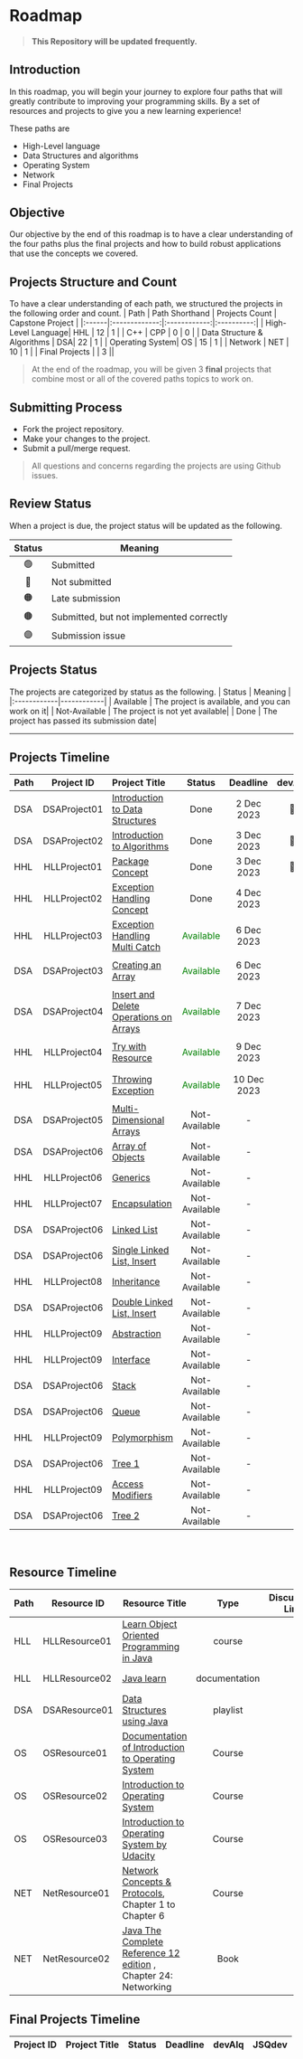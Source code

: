 # Roadmap

> #### This Repository will be updated frequently.
## Introduction 

In this roadmap, you will begin your journey to explore four paths that will greatly contribute to improving your programming skills. By a set of resources and projects to give you a new learning experience! 

These paths are
- High-Level language
- Data Structures and algorithms 
- Operating System
- Network
- Final Projects

## Objective
Our objective by the end of this roadmap is to have a clear understanding of the four paths plus the final projects and how to build robust applications that use the concepts we covered.

## Projects Structure and Count
To have a clear understanding of each path, we structured the projects in the following order and count. 
| Path | Path Shorthand  | Projects Count | Capstone Project |
|:------|:-------------:|:------------:|:----------:|
| High-Level Language| HHL | 12 | 1 |
| C++ | CPP | 0 | 0 |
| Data Structure & Algorithms | DSA|  22 | 1 |
| Operating System| OS | 15 | 1 |
| Network | NET | 10 | 1 |
|   Final Projects   | |    3  ||

> At the end of the roadmap, you will be given 3 **final** projects that combine most or all of the covered paths topics to work on.

## Submitting Process

* Fork the project repository.
* Make your changes to the project.
* Submit a pull/merge request.

> All questions and concerns regarding the projects are using Github issues.

## Review Status
When a project is due, the project status will be updated as the following.

|     Status       |      Meaning      |
|:------------:|------------|
| 🟢 | Submitted|
| 🔴 | Not submitted|
| 🟠 | Late submission |
| 🟤 | Submitted, but not implemented correctly |
| 🟣 | Submission issue |

## Projects Status
The projects are categorized by status as the following. 
|     Status       |      Meaning      |
|:------------|------------|
| Available | The project is available, and you can work on it|
| Not-Available | The project is not yet available|
| Done | The project has passed its submission date|


<hr>


## Projects Timeline
| Path | Project ID | Project Title |Status | Deadline | devAlq | JSQdev |
|:-----|:-----------:|:-------------|:--------:|:------:|:------:| :------:|
|DSA |DSAProject01 | [Introduction to Data Structures](https://github.com/SAFCSP-Team/introduction-to-data-structures) | Done|	2 Dec 2023 |🔴| 🔴 | 
|DSA |DSAProject02 | [Introduction to Algorithms](https://github.com/SAFCSP-Team/introduction-to-algorithms) | Done|	3 Dec 2023| 🔴| 🔴 | 
| HHL | HLLProject01 | [Package Concept](https://github.com/nourabytePackage-Project/tree/main)    | Done | 3 Dec 2023     | 🔴  |   🔴   |
| HHL |HLLProject02 |[Exception Handling Concept](https://github.com/nourabyte/Exception-Handling)  |Done |4 Dec 2023  |     |   | 
| HHL|HLLProject03|[Exception Handling Multi Catch](https://github.com/SAFCSP-Team/exception-handling-multi-catch)|<p style="color: green;">Available</p> |6 Dec 2023
|DSA |DSAProject03 | [Creating an Array](https://github.com/SAFCSP-Team/creating-an-array)| <p style="color: green;">Available</p> | 6 Dec 2023 | | |
|DSA |DSAProject04 | [Insert and Delete Operations on Arrays](https://github.com/SAFCSP-Team/array-insert-and-delete-operation) | <p style="color: green;">Available</p> |  7 Dec 2023 | ||
| HHL|HLLProject04|[Try with Resource](https://github.com/SAFCSP-Team/try-with-resource)| <p style="color: green;">Available</p> |9 Dec 2023
| HHL|HLLProject05|[Throwing Exception](https://github.com/SAFCSP-Team/throwing-exceptions)| <p style="color: green;">Available</p> |10 Dec 2023
|DSA |DSAProject05 | [Multi-Dimensional Arrays]()| Not-Available | - | | |
|DSA |DSAProject06 | [Array of Objects]() | Not-Available |  - | ||
| HHL|HLLProject06|[Generics](https://github.com/SAFCSP-Team/generics)|Not-Available | - | | |
| HHL|HLLProject07|[Encapsulation](https://github.com/SAFCSP-Team/encapsulation)| Not-Available | - | | |
|DSA |DSAProject06 | [Linked List]() | Not-Available |  - | ||
|DSA |DSAProject06 | [Single Linked List, Insert]() | Not-Available |  - | ||
| HHL|HLLProject08|[Inheritance](https://github.com/SAFCSP-Team/inheritance)| Not-Available | - | | |
|DSA |DSAProject06 | [Double Linked List, Insert]() | Not-Available |  - | ||
| HHL|HLLProject09|[Abstraction](https://github.com/SAFCSP-Team/abstraction)| Not-Available | - | | |
| HHL|HLLProject09|[Interface](https://github.com/SAFCSP-Team/abstraction)| Not-Available | - | | |
|DSA |DSAProject06 | [Stack]() | Not-Available |  - | ||
|DSA |DSAProject06 | [Queue]() | Not-Available |  - | ||
| HHL|HLLProject09|[Polymorphism](https://github.com/SAFCSP-Team/abstraction)| Not-Available | - | | |
|DSA |DSAProject06 | [Tree 1]() | Not-Available |  - | ||
| HHL|HLLProject09|[Access Modifiers](https://github.com/SAFCSP-Team/abstraction)| Not-Available | - | | |
|DSA |DSAProject06 | [Tree 2]() | Not-Available |  - | ||



<br/>


## Resource Timeline

| Path | Resource ID  | Resource Title | Type   | Discussion Link    | Deadline  |
| :-----|------------- | -------------- |:------: | ----------- | --------- |
| HLL| HLLResource01 | [Learn Object Oriented Programming in Java](https://www.udemy.com/course/learn-object-oriented-programming-in-java-j/) | course|  | 28 Dec 2023 |
| HLL| HLLResource02  |    [Java learn](https://dev.java/learn/)    | documentation |  |1 Jan 2024       
| DSA| DSAResource01 | [Data Structures using Java](https://www.youtube.com/playlist?list=PLsyeobzWxl7oRKwDi7wjrANsbhTX0IK0J) | playlist |  | 9 Dec 2023 |
| OS| OSResource01 | [Documentation of Introduction to Operating System](https://batch.libretexts.org/print/url=https://eng.libretexts.org/Courses/Delta_College/Introduction_to_Operating_Systems/02%3A_The_Basics_-_An_Overview/2.01%3A_Introduction_to_Operating_Systems.pdf) | Course | | 31 Jan 2024 |
| OS| OSResource02 | [Introduction to Operating System](https://github.com/SAFCSP-Team/operating-system-path/issues/2) | Course |  | 31 Jan 2024 |
| OS|OSResource03| [Introduction to Operating System by Udacity](https://www.udacity.com/course/introduction-to-operating-systems--ud923)| Course|  | 31 Jan 2024
|NET| NetResource01 | [Network Concepts & Protocols](https://app.pluralsight.com/library/courses/network-concepts-protocols-cert/table-of-contents), Chapter 1 to Chapter 6| Course | | 25 Jan 2024 |
|NET | NetResource02 |   [Java The Complete Reference 12 edition](https://www.google.com.sa/books/edition/Java_The_Complete_Reference_Twelfth_Edit/iXlIEAAAQBAJ?hl=en&gbpv=0&bsq=Java%20The%20Complete%20Reference%2012th%20edition) , Chapter 24: Networking |   Book     |   |     31 Jan 2024      |


## Final Projects Timeline
 Project ID | Project Title |Status | Deadline | devAlq | JSQdev |
|:-----------:|:-------------|:--------:|:------:|:------:| :------:|




